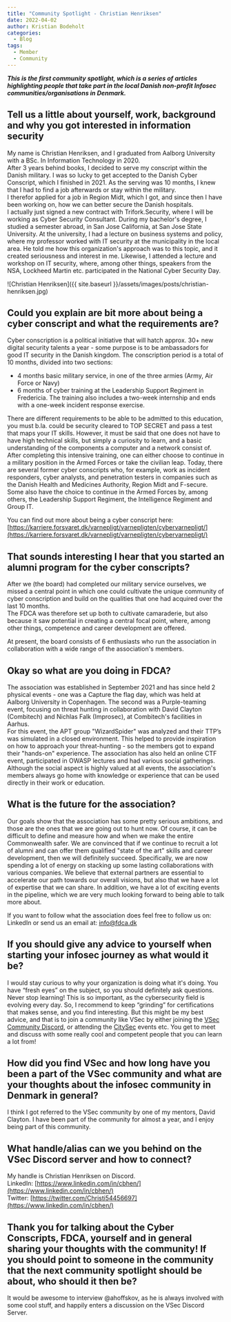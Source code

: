 ```yaml
---
title: "Community Spotlight - Christian Henriksen"  
date: 2022-04-02  
author: Kristian Bodeholt  
categories:
  - Blog
tags:
  - Member
  - Community
---
```


***This is the first community spotlight, which is a series of articles highlighting people that take part in the local Danish non-profit Infosec communities/organisations in Denmark.***

## Tell us a little about yourself, work, background and why you got interested in information security
My name is Christian Henriksen, and I graduated from Aalborg University with a BSc. In Information Technology in 2020.  
After 3 years behind books, I decided to serve my conscript within the Danish military. I was so lucky to get accepted to the Danish Cyber Conscript, which I finished in 2021. As the serving was 10 months, I knew that I had to find a job afterwards or stay within the military.  
I therefor applied for a job in Region Midt, which I got, and since then I have been working on, how we can better secure the Danish hospitals.  
I actually just signed a new contract with Trifork.Security, where I will be working as Cyber Security Consultant. During my bachelor's degree, I studied a semester abroad, in San Jose California, at San Jose State University.   At the university, I had a lecture on business systems and policy, where my professor worked with IT security at the municipality in the local area. He told me how this organization's approach was to this topic, and it created seriousness and interest in me.   Likewise, I attended a lecture and workshop on IT security, where, among other things, speakers from the NSA, Lockheed Martin etc. participated in the National Cyber Security Day.

![Christian Henriksen]({{ site.baseurl }}/assets/images/posts/christian-henriksen.jpg)  

## Could you explain are bit more about being a cyber conscript and what the requirements are?
Cyber conscription is a political initiative that will hatch approx. 30+ new digital security talents a year - some purpose is to be ambassadors for good IT security in the Danish kingdom. The conscription period is a total of 10 months, divided into two sections:
* 4 months basic military service, in one of the three armies (Army, Air Force or Navy)
* 6 months of cyber training at the Leadership Support Regiment in Fredericia. The training also includes a two-week internship and ends with a one-week incident response exercise.  

There are different requirements to be able to be admitted to this education, you must b.la. could be security cleared to TOP SECRET and pass a test that maps your IT skills.   However, it must be said that one does not have to have high technical skills, but simply a curiosity to learn, and a basic understanding of the components a computer and a network consist of. 
After completing this intensive training, one can either choose to continue in a military position in the Armed Forces or take the civilian leap. 
Today, there are several former cyber conscripts who, for example, work as incident responders, cyber analysts, and penetration testers in companies such as the Danish Health and Medicines Authority, Region Midt and F-secure. Some also have the choice to continue in the Armed Forces by, among others, the Leadership Support Regiment, the Intelligence Regiment and Group IT.  

You can find out more about being a cyber conscript here:  
[https://karriere.forsvaret.dk/varnepligt/varnepligten/cybervarnepligt/](https://karriere.forsvaret.dk/varnepligt/varnepligten/cybervarnepligt/)

## That sounds interesting I hear that you started an alumni program for the cyber conscripts?
After we (the board) had completed our military service ourselves, we missed a central point in which one could cultivate the unique community of cyber conscription and build on the qualities that one had acquired over the last 10 months.  
The FDCA was therefore set up both to cultivate camaraderie, but also because it saw potential in creating a central focal point, where, among other things, competence and career development are offered.

At present, the board consists of 6 enthusiasts who run the association in collaboration with a wide range of the association's members.

## Okay so what are you doing in FDCA?
The association was established in September 2021 and has since held 2 physical events - one was a Capture the flag day, which was held at Aalborg University in Copenhagen. The second was a Purple-teaming event, focusing on threat hunting in collaboration with David Clayton (Combitech) and Nichlas Falk (Improsec), at Combitech's facilities in Aarhus.  
For this event, the APT group "WizardSpider" was analyzed and their TTP’s was simulated in a closed environment. This helped to provide inspiration on how to approach your threat-hunting - so the members got to expand their "hands-on" experience. The association has also held an online CTF event, participated in OWASP lectures and had various social gatherings. Although the social aspect is highly valued at all events, the association's members always go home with knowledge or experience that can be used directly in their work or education.

## What is the future for the association?
Our goals show that the association has some pretty serious ambitions, and those are the ones that we are going out to hunt now. Of course, it can be difficult to define and measure how and when we make the entire Commonwealth safer. We are convinced that if we continue to recruit a lot of alumni and can offer them qualified "state of the art" skills and career development, then we will definitely succeed. Specifically, we are now spending a lot of energy on stacking up some lasting collaborations with various companies. We believe that external partners are essential to accelerate our path towards our overall visions, but also that we have a lot of expertise that we can share. In addition, we have a lot of exciting events in the pipeline, which we are very much looking forward to being able to talk more about.

If you want to follow what the association does feel free to follow us on: LinkedIn or send us an email at: info@fdca.dk

## If you should give any advice to yourself when starting your infosec journey as what would it be?
I would stay curious to why your organization is doing what it's doing. You have “fresh eyes” on the subject, so you should definitely ask questions. Never stop learning! This is so important, as the cybersecurity field is evolving every day. So, I recommend to keep “grinding” for certifications that makes sense, and you find interesting. 
But this might be my best advice, and that is to join a community like VSec by either joining the [VSec Community Discord](https://discord.gg/vsec), or attending the [CitySec](https://www.reddit.com/r/netsec/wiki/meetups/citysec/) events etc.   You get to meet and discuss with some really cool and competent people that you can learn a lot from! 

## How did you find VSec and how long have you been a part of the VSec community and what are your thoughts about the infosec community in Denmark in general?
I think I got referred to the VSec community by one of my mentors, David Clayton. I have been part of the community for almost a year, and I enjoy being part of this community. 

## What handle/alias can we you behind on the VSec Discord server and how to connect? 
My handle is Christian Henriksen on Discord.  
LinkedIn: [https://www.linkedin.com/in/cbhen/](https://www.linkedin.com/in/cbhen/)  
Twitter: [https://twitter.com/Christi54456697](https://www.linkedin.com/in/cbhen/)  

## Thank you for talking about the Cyber Conscripts, FDCA, yourself and in general sharing your thoughts with the community! If you should point to someone in the community that the next community spotlight should be about, who should it then be? 
It would be awesome to interview @ahoffskov, as he is always involved with some cool stuff, and happily enters a discussion on the VSec Discord Server.  
